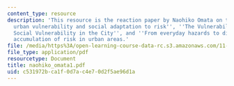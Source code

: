 ```yaml
---
content_type: resource
description: 'This resource is the reaction paper by Naohiko Omata on the topic ''Assessing
  urban vulnerability and social adaptation to risk'', ''The Vulnerability of Cities,
  Social Vulnerability in the City'', and ''From everyday hazards to disasters: the
  accumulation of risk in urban areas.'
file: /media/https%3A/open-learning-course-data-rc.s3.amazonaws.com/11-941-disaster-vulnerability-and-resilience-spring-2005/c531972bca1f0d7ac4e70d2f5ae96d1a_naohiko_omata1.pdf
file_type: application/pdf
resourcetype: Document
title: naohiko_omata1.pdf
uid: c531972b-ca1f-0d7a-c4e7-0d2f5ae96d1a
---
```


